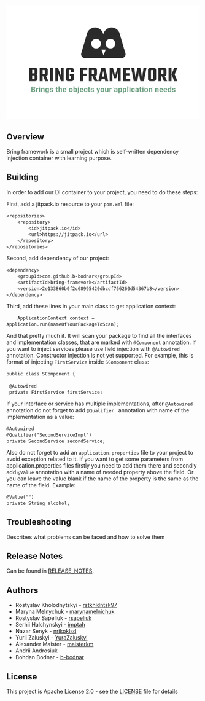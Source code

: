 ![img.png](img.png)
## Overview
Bring framework is a small project which is self-written dependency injection 
container with learning purpose.
## Building
In order to add our DI container to your project, you need to do these steps:

First, add a jitpack.io resource to your `pom.xml` file:

    <repositories>
        <repository>
            <id>jitpack.io</id>
            <url>https://jitpack.io</url>
        </repository>
    </repositories>
Second, add dependency of our project:

    <dependency>
        <groupId>com.github.b-bodnar</groupId>
        <artifactId>bring-framevork</artifactId>
        <version>2e133860b0f2c68995420dbcdf766260d54367b8</version>
    </dependency>

Third, add these lines in your main class to get application context:

        ApplicationContext context = Application.run(nameOfYourPackageToScan);

And that pretty much it. It will scan your package to find all the interfaces and implementation classes, that are marked 
with `@Component` annotation.
If you want to inject services please use field injection with `@Autowired` annotation. Constructor injection is not yet 
supported.
For example, this is format of injecting `FirstService` inside `SComponent` class:

    public class SComponent {

     @Autowired
     private FirstService firstService;

If your interface or service has multiple implementations, after `@Autowired` annotation do not forget to add `@Qualifier `
annotation with name of the implementation as a value:

    @Autowired
    @Qualifier("SecondServiceImpl")
    private SecondService secondService;

Also do not forget to add an `application.properties` file to your project to avoid exception related to it.
If you want to get some parameters from application.properties files firstly you need to add them there and secondly
add `@Value` annotation with a name of needed property above the field. Or you can leave the value blank if the name 
of the property is the same as the name of the field.
Example:

    @Value("")
    private String alcohol;

## Troubleshooting
Describes what problems can be faced and how to solve them

## Release Notes
Can be found in [RELEASE_NOTES](RELEASE_NOTES.md).

## Authors
* Rostyslav Kholodnytskyi  - [rstkhldntsk97](https://github.com/rstkhldntsk97)
* Maryna Melnychuk - [marynamelnichuk](https://github.com/marynamelnichuk)
* Rostyslav Sapeliuk - [rsapeliuk](https://github.com/rsapeliuk)
* Serhii Halchynskyi - [imptah](https://github.com/imptah)
* Nazar Senyk - [nrikoklsd](https://github.com/nrikoklsd)
* Yurii Zaluskyi - [YuraZaluskyi](https://github.com/YuraZaluskyi)
* Alexander Maister - [maisterkm](https://github.com/maisterkm)
* Andrii Androsiuk
* Bohdan Bodnar - [b-bodnar](https://github.com/b-bodnar)

## License
This project is Apache License 2.0 - see the [LICENSE](LICENSE) file for details
